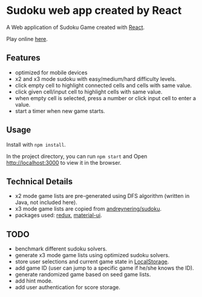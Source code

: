 # Sudoku web app created by React

A Web application of Sudoku Game created with [React](https://reactjs.org/).

Play online [here](https://sudoku-c6bd2.web.app/).

## Features

* optimized for mobile devices
* x2 and x3 mode sudoku with easy/medium/hard difficulty levels.
* click empty cell to highlight connected cells and cells with same value.
* click given cell/input cell to highlight cells with same value.
* when empty cell is selected, press a number or click input cell to enter a value.
* start a timer when new game starts.

## Usage

Install with `npm install`.

In the project directory, you can run `npm start` and Open [http://localhost:3000](http://localhost:3000) to view it in
the browser.

## Technical Details

* x2 mode game lists are pre-generated using DFS algorithm (written in Java, not included here).
* x3 mode game lists are copied
  from [andreynering/sudoku](https://github.com/andreynering/sudoku/blob/master/js/boards.js).
* packages used: [redux](https://react-redux.js.org/), [material-ui](https://material-ui.com/).

## TODO

* benchmark different sudoku solvers.
* generate x3 mode game lists using optimized sudoku solvers.
* store user selections and current game state
  in [LocalStorage](https://developer.mozilla.org/en-US/docs/Web/API/Window/localStorage).
* add game ID (user can jump to a specific game if he/she knows the ID).
* generate randomized game based on seed game lists.
* add hint mode.
* add user authentication for score storage.